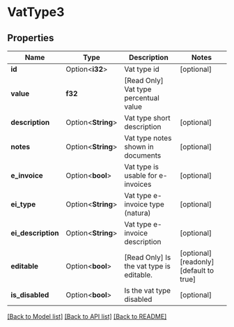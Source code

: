 # VatType3

## Properties

Name | Type | Description | Notes
------------ | ------------- | ------------- | -------------
**id** | Option<**i32**> | Vat type id | [optional]
**value** | **f32** | [Read Only] Vat type percentual value | 
**description** | Option<**String**> | Vat type short description | [optional]
**notes** | Option<**String**> | Vat type notes shown in documents | [optional]
**e_invoice** | Option<**bool**> | Vat type is usable for e-invoices | [optional]
**ei_type** | Option<**String**> | Vat type e-invoice type (natura) | [optional]
**ei_description** | Option<**String**> | Vat type e-invoice description | [optional]
**editable** | Option<**bool**> | [Read Only] Is the vat type is editable. | [optional][readonly][default to true]
**is_disabled** | Option<**bool**> | Is the vat type disabled | [optional]

[[Back to Model list]](../README.md#documentation-for-models) [[Back to API list]](../README.md#documentation-for-api-endpoints) [[Back to README]](../README.md)


